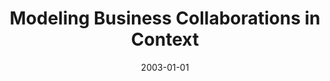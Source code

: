---
abstract: ''
authors:
- Birgit Hofreiter
- Christian Huemer
date: '2003-01-01'
featured: false
links:
- name: Publik
  url: https://publik.tuwien.ac.at/showentry.php?ID=203826&lang=2
publication: 'Talk: On The Move Workshop on Metadata for Security: (OTM Federated
  Conferences 2003), Catania, Italy; 2003; in: "On The Move Workshop on Metadata for
  Security: (OTM Federated Conferences 2003)", (2003)'
publication_types:
- '1'
publishDate: '2003-01-01'
title: Modeling Business Collaborations in Context
url_pdf: ''
---